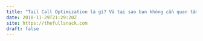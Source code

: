 ```yaml
---
title: "Tail Call Optimization là gì? Và tại sao bạn không cần quan tâm đến nó?"
date: 2018-11-29T21:29:20Z
site: https://thefullsnack.com
draft: false
---
```

